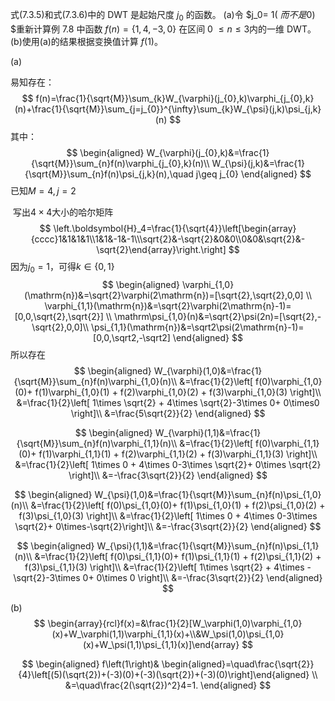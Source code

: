 式(7.3.5)和式(7.3.6)中的 DWT 是起始尺度 $j_{0}$ 的函数。
(a)令 $j_0= 1( $而不是0$) $重新计算例 7.8 中函数 $f(n)=\{1,4,-3,0\}$ 在区间 0 $\leqslant n\leqslant3$内的一维 DWT。
(b)使用(a)的结果根据变换值计算 $f(1)$。



(a)

易知存在：
$$
f(n)=\frac{1}{\sqrt{M}}\sum_{k}W_{\varphi}(j_{0},k)\varphi_{j_{0},k}(n)+\frac{1}{\sqrt{M}}\sum_{j=j_{0}}^{\infty}\sum_{k}W_{\psi}(j,k)\psi_{j,k}(n)
$$
其中：
$$
\begin{aligned}
W_{\varphi}(j_{0},k)&=\frac{1}{\sqrt{M}}\sum_{n}f(n)\varphi_{j_{0},k}(n)\\
W_{\psi}(j,k)&=\frac{1}{\sqrt{M}}\sum_{n}f(n)\psi_{j,k}(n),\quad j\geq j_{0}
\end{aligned}
$$
已知$M=4,j=2$

 写出$4\times 4$大小的哈尔矩阵 
$$
\left.\boldsymbol{H}_4=\frac{1}{\sqrt{4}}\left[\begin{array}{cccc}1&1&1&1\\1&1&-1&-1\\\sqrt{2}&-\sqrt{2}&0&0\\0&0&\sqrt{2}&-\sqrt{2}\end{array}\right.\right]
$$
因为$j_0= 1$，可得$k\in\{0,1\}$
$$
\begin{aligned}
\varphi_{1,0}(\mathrm{n})&=\sqrt{2}\varphi(2\mathrm{n})=[\sqrt{2},\sqrt{2},0,0]  \\
\varphi_{1,1}(\mathrm{n})&=\sqrt{2}\varphi(2\mathrm{n}-1)=[0,0,\sqrt{2},\sqrt{2}] \\
\mathrm\psi_{1,0}(n)&=\sqrt{2}\psi(2n)=[\sqrt{2},-\sqrt{2},0,0]\\
\psi_{1,1}(\mathrm{n})&=\sqrt2\psi(2\mathrm{n}-1)=[0,0,\sqrt2,-\sqrt2]
\end{aligned}
$$
所以存在
$$
\begin{aligned}
W_{\varphi}(1,0)&=\frac{1}{\sqrt{M}}\sum_{n}f(n)\varphi_{1,0}(n)\\
&=\frac{1}{2}\left[ f(0)\varphi_{1,0}(0)+ f(1)\varphi_{1,0}(1) + f(2)\varphi_{1,0}(2) + f(3)\varphi_{1,0}(3) \right]\\
&=\frac{1}{2}\left[ 1\times \sqrt{2} + 4\times \sqrt{2}-3\times 0+ 0\times0 \right]\\
&=\frac{5\sqrt{2}}{2}
\end{aligned}
$$

$$
\begin{aligned}
W_{\varphi}(1,1)&=\frac{1}{\sqrt{M}}\sum_{n}f(n)\varphi_{1,1}(n)\\
&=\frac{1}{2}\left[ f(0)\varphi_{1,1}(0)+ f(1)\varphi_{1,1}(1) + f(2)\varphi_{1,1}(2) + f(3)\varphi_{1,1}(3) \right]\\
&=\frac{1}{2}\left[ 1\times 0 + 4\times 0-3\times  \sqrt{2}+ 0\times  \sqrt{2} \right]\\
&=-\frac{3\sqrt{2}}{2}
\end{aligned}
$$

$$
\begin{aligned}
W_{\psi}(1,0)&=\frac{1}{\sqrt{M}}\sum_{n}f(n)\psi_{1,0}(n)\\
&=\frac{1}{2}\left[ f(0)\psi_{1,0}(0)+ f(1)\psi_{1,0}(1) + f(2)\psi_{1,0}(2) + f(3)\psi_{1,0}(3) \right]\\
&=\frac{1}{2}\left[ 1\times 0 + 4\times 0-3\times \sqrt{2}+ 0\times-\sqrt{2}\right]\\
&=-\frac{3\sqrt{2}}{2}
\end{aligned}
$$

$$
\begin{aligned}
W_{\psi}(1,1)&=\frac{1}{\sqrt{M}}\sum_{n}f(n)\psi_{1,1}(n)\\
&=\frac{1}{2}\left[ f(0)\psi_{1,1}(0)+ f(1)\psi_{1,1}(1) + f(2)\psi_{1,1}(2) + f(3)\psi_{1,1}(3) \right]\\
&=\frac{1}{2}\left[ 1\times \sqrt{2} + 4\times -\sqrt{2}-3\times 0+ 0\times  0 \right]\\
&=-\frac{3\sqrt{2}}{2}
\end{aligned}
$$



(b)
$$
\begin{array}{rcl}f(x)=&\frac{1}{2}[W_\varphi(1,0)\varphi_{1,0}(x)+W_\varphi(1,1)\varphi_{1,1}(x)+\\&W_\psi(1,0)\psi_{1,0}(x)+W_\psi(1,1)\psi_{1,1}(x)]\end{array}
$$

$$
\begin{aligned}
f\left(1\right)& \begin{aligned}=\quad\frac{\sqrt{2}}{4}\left[(5)(\sqrt{2})+(-3)(0)+(-3)(\sqrt{2})+(-3)(0)\right]\end{aligned}  \\
&=\quad\frac{2(\sqrt{2})^2}4=1.
\end{aligned}
$$

